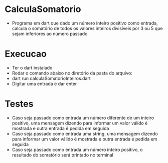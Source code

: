 # CalculaSomatorio
  - Programa em dart que dado um número inteiro positivo como entrada, calcula o somatório de todos os valores inteiros divisíveis por 3 ou 5 que sejam inferiores ao número passado

# Execucao
  - Ter o dart instalado
  - Rodar o comando abaixo no diretório da pasta do arquivo:
  - dart run calculaSomatorioInteiros.dart
  - Digitar uma entrada e dar enter
  
 # Testes
   - Caso seja passado como entrada um número diferente de um inteiro positivo, uma mensagem dizendo para informar um valor válido é mostrada e outra entrada é pedida em seguida
   - Caso seja passado como entrada uma string, uma mensagem dizendo para informar um valor válido é mostrada e outra entrada é pedida em seguida
   - Caso seja passado como entrada um número inteiro positivo, o resultado do somatório será printado no terminal
